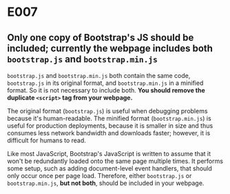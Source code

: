 # E007

## Only one copy of Bootstrap's JS should be included; currently the webpage includes both `bootstrap.js` and `bootstrap.min.js`

`bootstrap.js` and `bootstrap.min.js` both contain the same code, `bootstrap.js` in its original format, and `bootstrap.min.js` in a minified format. So it is not necessary to include both. **You should remove the duplicate `<script>` tag from your webpage.**

The original format (`bootstrap.js`) is useful when debugging problems because it's human-readable. The minified format (`bootstrap.min.js`) is useful for production deployments, because it is smaller in size and thus consumes less network bandwidth and downloads faster; however, it is difficult for humans to read.

Like most JavaScript, Bootstrap's JavaScript is written to assume that it won't be redundantly loaded onto the same page multiple times. It performs some setup, such as adding document-level event handlers, that should only occur once per page load. Therefore, either `bootstrap.js` or `bootstrap.min.js`, **but not both**, should be included in your webpage.
